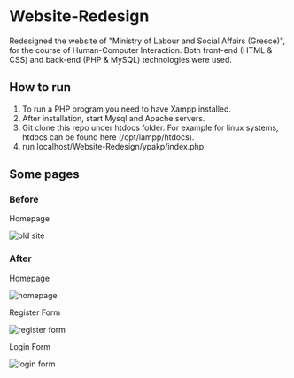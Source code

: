 # Website-Redesign
Redesigned the website of "Ministry of Labour and Social Affairs (Greece)", for the course of Human-Computer Interaction. Both front-end (HTML &amp; CSS) and back-end (PHP &amp; MySQL) technologies were used.

## How to run
1. To run a PHP program you need to have Xampp installed. 
2. After installation, start Mysql and Apache servers. 
3. Git clone this repo under htdocs folder. For example for linux systems, htdocs can be found here (/opt/lampp/htdocs).
4. run localhost/Website-Redesign/ypakp/index.php.

## Some pages

### Before
Homepage

![old site](https://i.ibb.co/g3gJ3Qp/site-before.png)

### After

Homepage

![homepage](https://i.ibb.co/4KhFmmN/home.png)

Register Form

![register form](https://i.ibb.co/GC1CXCb/register.png)

Login Form

![login form](https://i.ibb.co/p18PdXM/login.png)
